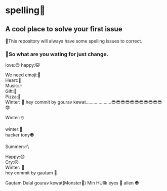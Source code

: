 # spelling💎
## A cool place to solve your first issue 
🎁This repository will always have some spelling issues to correct. 
### 🍕So what are you wating for just change.
love:😍
happy:😺


We need emoji:🙂\
Heart:💖\
Music:🎶\
Gift:🎁\
Pizza:🍕\
Winter: 🥶
hey commit by gourav kewat....................😎😎😎😎😎😎😎😎😎😎😎😎

Winter:☃️

winter:🥶 \
hacker
tony👽

Summer:🔥\

Happy:😊 \
Cry:😥 \
Winter: 🥶\
hey commit by gautam 🧨


Gautam
Dalal
gourav 
kewat(Monster👹)
Min HUllk 
eyes 👀
alien 👽
